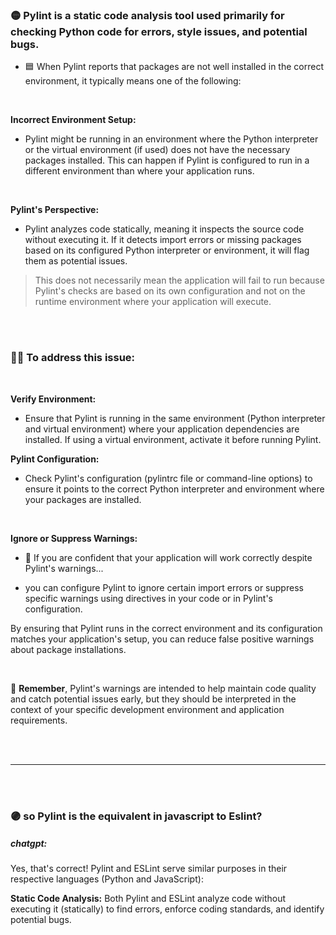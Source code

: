 ###  🟡 Pylint is a static code analysis tool used primarily for checking Python code for errors, style issues, and potential bugs.


- 🟦 When Pylint reports that packages are not well installed in the correct environment, it typically means one of the following:

<br>

**Incorrect Environment Setup:**

- Pylint might be running in an environment where the Python interpreter or the virtual environment (if used) does not have the necessary packages installed. This can happen if Pylint is configured to run in a different environment than where your application runs.

<br>

**Pylint's Perspective:**

- Pylint analyzes code statically, meaning it inspects the source code without executing it. If it detects import errors or missing packages based on its configured Python interpreter or environment, it will flag them as potential issues.



>This does not necessarily mean the application will fail to run because Pylint's checks are based on its own configuration and not on the runtime environment where your application will execute.

<br>
<br>

### 💁‍♀️ To address this issue:


<br>

**Verify Environment:**

- Ensure that Pylint is running in the same environment (Python interpreter and virtual environment) where your application dependencies are installed. If using a virtual environment, activate it before running Pylint.


**Pylint Configuration:**

- Check Pylint's configuration (pylintrc file or command-line options) to ensure it points to the correct Python interpreter and environment where your packages are installed.

<br>


**Ignore or Suppress Warnings:**

- 🍊 If you are confident that your application will work correctly despite Pylint's warnings...

- you can configure Pylint to ignore certain import errors or suppress specific warnings using directives in your code or in Pylint's configuration.


By ensuring that Pylint runs in the correct environment and its configuration matches your application's setup, you can reduce false positive warnings about package installations.


<br>

🔴 **Remember**, Pylint's warnings are intended to help maintain code quality and catch potential issues early, but they should be interpreted in the context of your specific development environment and application requirements.

<br>
<br>

---

<br>
<br>

### 🟣 so Pylint is the equivalent in javascript to Eslint?

##### chatgpt:

Yes, that's correct! Pylint and ESLint serve similar purposes in their respective languages (Python and JavaScript):

**Static Code Analysis:** Both Pylint and ESLint analyze code without executing it (statically) to find errors, enforce coding standards, and identify potential bugs.
